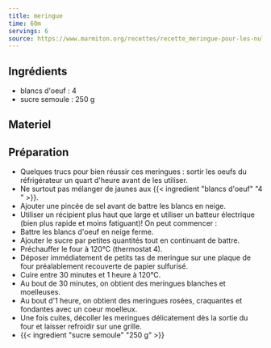 ```yaml
---
title: meringue
time: 60m
servings: 6
source: https://www.marmiton.org/recettes/recette_meringue-pour-les-nuls_36610.aspx
---
```


## Ingrédients

* blancs d'oeuf : 4 
* sucre semoule : 250 g


## Materiel



## Préparation

* Quelques trucs pour bien réussir ces meringues : sortir les oeufs du réfrigérateur un quart d'heure avant de les utiliser.
* Ne surtout pas mélanger de jaunes aux {{< ingredient "blancs d'oeuf" "4 " >}}.
* Ajouter une pincée de sel avant de battre les blancs en neige.
* Utiliser un récipient plus haut que large et utiliser un batteur électrique (bien plus rapide et moins fatiguant)! On peut commencer :
* Battre les blancs d'oeuf en neige ferme.
* Ajouter le sucre par petites quantités tout en continuant de battre.
* Préchauffer le four à 120°C (thermostat 4).
* Déposer immédiatement de petits tas de meringue sur une plaque de four préalablement recouverte de papier sulfurisé.
* Cuire entre 30 minutes et 1 heure à 120°C.
* Au bout de 30 minutes, on obtient des meringues blanches et moelleuses.
* Au bout d'1 heure, on obtient des meringues rosées, craquantes et fondantes avec un coeur moelleux.
* Une fois cuites, décoller les meringues délicatement dès la sortie du four et laisser refroidir sur une grille.
* {{< ingredient "sucre semoule" "250 g" >}}


